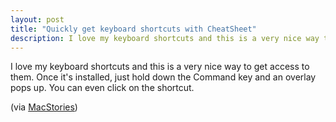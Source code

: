 ```yaml
---
layout: post
title: "Quickly get keyboard shortcuts with CheatSheet"
description: I love my keyboard shortcuts and this is a very nice way to get access to them.
---
```


I love my keyboard shortcuts and this is a very nice way to get access to them. Once it's installed, just hold down the Command key and an overlay pops up. You can even click on the shortcut.

(via [MacStories](http://www.macstories.net/mac/cheatsheet-quickly-lists-an-apps-keyboard-shortcuts/ "MacStories"))
